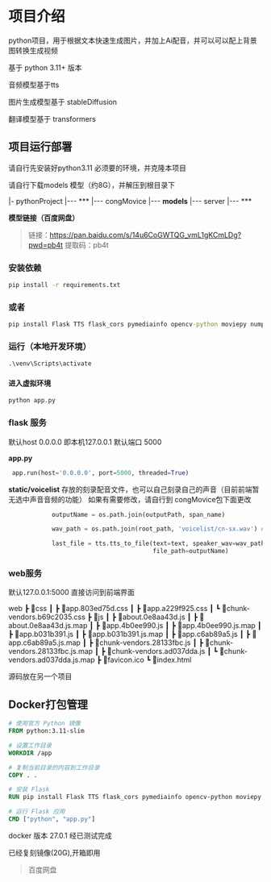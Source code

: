 # 项目介绍
python项目，用于根据文本快速生成图片，并加上Ai配音，并可以可以配上背景图转换生成视频

基于 python 3.11+ 版本

音频模型基于tts

图片生成模型基于 stableDiffusion

翻译模型基于 transformers


## 项目运行部署

请自行先安装好python3.11 必须要的环境，并克隆本项目

请自行下载models 模型（约8G），并解压到根目录下

|- pythonProject
|--- ***
|--- congMovice
|--- **models**
|--- server
|--- ***

**模型链接（百度网盘）**

> 链接：https://pan.baidu.com/s/14u6CoGWTQG_vmL1gKCmLDg?pwd=pb4t 
提取码：pb4t


### 安装依赖

```cmd
pip install -r requirements.txt
```

### 或者
```cmd
pip install Flask TTS flask_cors pymediainfo opencv-python moviepy numpy flask-socketio diffusers transformers sentencepiece accelerate
```

### 运行（本地开发环境）
```cmd
.\venv\Scripts\activate
```
#### 进入虚拟环境
 ```cmd
 python app.py
```


### flask 服务

默认host 0.0.0.0 即本机127.0.0.1 默认端口 5000

**app.py**

```python
 app.run(host='0.0.0.0', port=5000, threaded=True)
```

**static/voicelist**
存放的刻录配音文件，也可以自己刻录自己的声音（目前前端暂无选中声音音频的功能）
如果有需要修改，请自行到 congMovice包下面更改

```python
            outputName = os.path.join(outputPath, span_name)

            wav_path = os.path.join(root_path, 'voicelist/cn-sx.wav') # 此处请可以替换cn-sx.wav为自己的声音

            last_file = tts.tts_to_file(text=text, speaker_wav=wav_path, speed=0.9, language="zh-cn",
                                        file_path=outputName)
```

### web服务
默认127.0.0.1:5000 直接访问到前端界面

web
 ┣ 📂css
 ┃ ┣ 📜app.803ed75d.css
 ┃ ┣ 📜app.a229f925.css
 ┃ ┗ 📜chunk-vendors.b69c2035.css
 ┣ 📂js
 ┃ ┣ 📜about.0e8aa43d.js
 ┃ ┣ 📜about.0e8aa43d.js.map
 ┃ ┣ 📜app.4b0ee990.js
 ┃ ┣ 📜app.4b0ee990.js.map
 ┃ ┣ 📜app.b031b391.js
 ┃ ┣ 📜app.b031b391.js.map
 ┃ ┣ 📜app.c6ab89a5.js
 ┃ ┣ 📜app.c6ab89a5.js.map
 ┃ ┣ 📜chunk-vendors.28133fbc.js
 ┃ ┣ 📜chunk-vendors.28133fbc.js.map
 ┃ ┣ 📜chunk-vendors.ad037dda.js
 ┃ ┗ 📜chunk-vendors.ad037dda.js.map
 ┣ 📜favicon.ico
 ┗ 📜index.html

 源码放在另一个项目


 ## Docker打包管理

 ```dockerfile
 # 使用官方 Python 镜像
FROM python:3.11-slim

# 设置工作目录
WORKDIR /app

# 复制当前目录的内容到工作目录
COPY . .

# 安装 Flask
RUN pip install Flask TTS flask_cors pymediainfo opencv-python moviepy numpy flask-socketio diffusers transformers sentencepiece accelerate

# 运行 Flask 应用
CMD ["python", "app.py"]

 ```

docker 版本 27.0.1 经已测试完成

已经复刻镜像(20G),开箱即用

> 百度网盘
